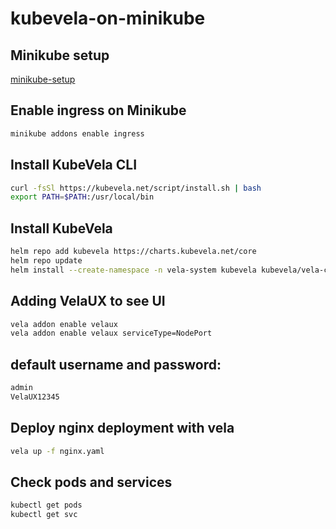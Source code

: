 # kubevela-on-minikube

## Minikube setup

[minikube-setup](https://github.com/Naresh240/kubernetes/tree/main/minikube-setup)

## Enable ingress on  Minikube

```bash
minikube addons enable ingress
```

## Install KubeVela CLI

```bash
curl -fsSl https://kubevela.net/script/install.sh | bash
export PATH=$PATH:/usr/local/bin
```

## Install KubeVela

```bash
helm repo add kubevela https://charts.kubevela.net/core
helm repo update
helm install --create-namespace -n vela-system kubevela kubevela/vela-core --wait
```

## Adding VelaUX to see UI

```bash
vela addon enable velaux
vela addon enable velaux serviceType=NodePort
```

## default username and password:
```bash
admin
VelaUX12345
```

## Deploy nginx deployment with vela

```bash
vela up -f nginx.yaml
```

## Check pods and services

```bash
kubectl get pods
kubectl get svc
```
